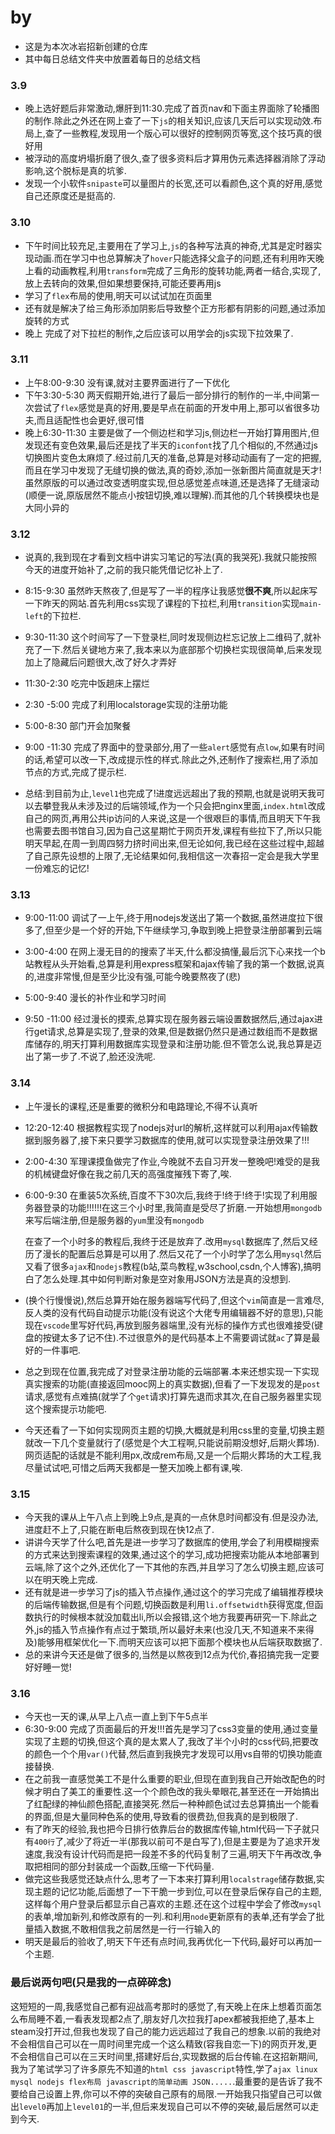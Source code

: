 # by
* 这是为本次冰岩招新创建的仓库
* 其中每日总结文件夹中放置着每日的总结文档

### 3.9

* 晚上选好题后非常激动,爆肝到11:30.完成了首页nav和下面主界面除了轮播图的制作.除此之外还在网上查了一下`js`的相关知识,应该几天后可以实现动效.布局上,查了一些教程,发现用一个版心可以很好的控制网页等宽,这个技巧真的很好用
* 被浮动的高度坍塌折磨了很久,查了很多资料后才算用伪元素选择器消除了浮动影响,这个脱标是真的坑爹.
* 发现一个小软件`snipaste`可以量图片的长宽,还可以看颜色,这个真的好用,感觉自己还原度还是挺高的.

### 3.10 

* 下午时间比较充足,主要用在了学习上,`js`的各种写法真的神奇,尤其是定时器实现动画.而在学习中也总算解决了`hover`只能选择父盒子的问题,还有利用昨天晚上看的动画教程,利用`transform`完成了三角形的旋转功能,两者一结合,实现了,放上去转向的效果,但如果想要保持,可能还要再用js
* 学习了`flex`布局的使用,明天可以试试加在页面里
* 还有就是解决了给三角形添加阴影后导致整个正方形都有阴影的问题,通过添加旋转的方式
* 晚上 完成了对下拉栏的制作,之后应该可以用学会的js实现下拉效果了.

### 3.11

* 上午8:00-9:30 没有课,就对主要界面进行了一下优化
* 下午3:30-5:30 两天假期开始,进行了最后一部分排行的制作的一半,中间第一次尝试了`flex`感觉是真的好用,要是早点在前面的开发中用上,那可以省很多功夫,而且适配性也会更好,很可惜
* 晚上6:30-11:30 主要是做了一个侧边栏和学习js,侧边栏一开始打算用图片,但发现还有变色效果,最后还是找了半天的`iconfont`找了几个相似的,不然通过js切换图片变色太麻烦了.经过前几天的准备,总算是对移动动画有了一定的把握,而且在学习中发现了无缝切换的做法,真的奇妙,添加一张新图片简直就是天才!虽然原版的可以通过改变透明度实现,但总感觉差点味道,还是选择了无缝滚动(顺便一说,原版居然不能点小按钮切换,难以理解).而其他的几个转换模块也是大同小异的

### 3.12

* 说真的,我到现在才看到文档中讲实习笔记的写法(真的我哭死).我就只能按照今天的进度开始补了,之前的我只能凭借记忆补上了.
* 8:15-9:30 虽然昨天熬夜了,但是写了一半的程序让我感觉**很不爽**,所以起床写一下昨天的网站.首先利用css实现了课程的下拉栏,利用`transition`实现`main-left`的下拉栏.
* 9:30-11:30 这个时间写了一下登录栏,同时发现侧边栏忘记放上二维码了,就补充了一下.然后关键地方来了,我本来以为底部那个切换栏实现很简单,后来发现加上了隐藏后问题很大,改了好久才弄好
* 11:30-2:30 吃完中饭趟床上摆烂
* 2:30 -5:00 完成了利用localstorage实现的注册功能
* 5:00-8:30 部门开会加聚餐
* 9:00 -11:30 完成了界面中的登录部分,用了一些`alert`感觉有点`low`,如果有时间的话,希望可以改一下,改成提示性的样式.除此之外,还制作了搜索栏,用了添加节点的方式,完成了提示栏.

* 总结:到目前为止,`level1`也完成了!进度远远超出了我的预期,也就是说明天我可以去攀登我从未涉及过的后端领域,作为一个只会把nginx里面,`index.html`改成自己的网页,再用公共ip访问的人来说,这是一个很艰巨的事情,而且明天下午我也需要去图书馆自习,因为自己这星期忙于网页开发,课程有些拉下了,所以只能明天早起,在周一到周四努力挤时间出来,但无论如何,我已经在这些过程中,超越了自己原先设想的上限了,无论结果如何,我相信这一次春招一定会是我大学里一份难忘的记忆!

### 3.13

* 9:00-11:00 调试了一上午,终于用nodejs发送出了第一个数据,虽然进度拉下很多了,但至少是一个好的开始,下午继续学习,争取到晚上把登录注册部署到云端

* 3:00-4:00 在网上漫无目的的搜索了半天,什么都没搞懂,最后沉下心来找一个b站教程从头开始看,总算是利用express框架和ajax传输了我的第一个数据,说真的,进度非常慢,但是至少比没有强,可能今晚要熬夜了(悲)

* 5:00-9:40 漫长的补作业和学习时间
* 9:50 -11:00 经过漫长的摸索,总算实现在服务器云端设置数据然后,通过ajax进行get请求,总算是实现了,登录的效果,但是数据仍然只是通过数组而不是数据库储存的,明天打算利用数据库实现登录和注册功能.但不管怎么说,我总算是迈出了第一步了.不说了,脸还没洗呢.

### 3.14

* 上午漫长的课程,还是重要的微积分和电路理论,不得不认真听

* 12:20-12:40 根据教程实现了nodejs对url的解析,这样就可以利用ajax传输数据到服务器了,接下来只要学习数据库的使用,就可以实现登录注册效果了!!!

* 2:00-4:30 军理课摸鱼做完了作业,今晚就不去自习开发一整晚吧!难受的是我的机械键盘好像在我之前几天的高强度摧残下寄了,唉.

* 6:00-9:30 在重装5次系统,百度不下30次后,我终于!终于!终于!实现了利用服务器登录的功能!!!!!!在这三个小时里,我简直是受尽了折磨.一开始想用`mongodb`来写后端注册,但是服务器的`yum`里没有`mongodb`

  在查了一个小时多的教程后,我终于还是放弃了.改用`mysql`数据库了,然后又经历了漫长的配置后总算是可以用了.然后又花了一个小时学了怎么用`mysql`然后又看了很多`ajax`和`nodejs`教程(b站,菜鸟教程,w3school,csdn,个人博客),搞明白了怎么处理.其中如何判断对象是空对象用JSON方法是真的没想到.

* (换个行慢慢说),然后总算开始在服务器端写代码了,但这个`vim`简直是一言难尽,反人类的没有代码自动提示功能(没有说这个大佬专用编辑器不好的意思),只能现在`vscode`里写好代码,再放到服务器端里,没有光标的操作方式也很难接受(键盘的按键太多了记不住).不过很意外的是代码基本上不需要调试就`ac`了算是最好的一件事吧.

* 总之到现在位置,我完成了对登录注册功能的云端部署.本来还想实现一下实现真实搜索的功能(直接返回mooc网上的真实数据),但看了一下发现发的是`post`请求,感觉有点难搞(就学了个`get`请求)打算先退而求其次,在自己服务器里实现这个搜索提示功能吧.

* 今天还看了一下如何实现网页主题的切换,大概就是利用css里的变量,切换主题就改一下几个变量就行了(感觉是个大工程啊,只能说前期没想好,后期火葬场).网页适配的话就是不能利用px,改成rem布局,又是一个后期火葬场的大工程,我尽量试试吧,可惜之后两天我都是一整天加晚上都有课,唉.

### 3.15

* 今天我的课从上午八点上到晚上9点,是真的一点休息时间都没有.但是没办法,进度赶不上了,只能在断电后熬夜到现在快12点了.
* 讲讲今天学了什么吧,首先是进一步学习了数据库的使用,学会了利用模糊搜索的方式来达到搜索课程的效果,通过这个的学习,成功把搜索功能从本地部署到云端,除了这个之外,还优化了一下其他的东西,并且学习了怎么切换主题,应该可以在明天晚上完成.
* 还有就是进一步学习了js的插入节点操作,通过这个的学习完成了编辑推荐模块的后端传输数据,但是有个问题,切换函数是利用`li.offsetwidth`获得宽度,但函数执行的时候根本就没加载出li,所以会报错,这个地方我要再研究一下.除此之外,js的插入节点操作有点过于繁琐,所以最好未来(也没几天,不知道来不来得及)能够用框架优化一下.而明天应该可以把下面那个模块也从后端获取数据了.
* 总的来讲今天还是做了很多的,当然是以熬夜到12点为代价,春招搞完我一定要好好睡一觉!

### 3.16

* 今天也一天的课,从早上八点一直上到下午5点半
* 6:30-9:00 完成了页面最后的开发!!!首先是学习了css3变量的使用,通过变量实现了主题的切换,但这个真的是太累人了,我改了半个小时的css代码,把要改的颜色一个个用`var()`代替,然后直到我换完才发现可以用vs自带的切换功能直接替换.
* 在之前我一直感觉美工不是什么重要的职业,但现在直到我自己开始改配色的时候才明白了美工的重要性.这一个个颜色改的我头晕眼花,甚至还在一开始搞出了红配绿的神仙颜色搭配,直接哭死.然后一种种颜色试过去总算搞出一个能看的界面,但是大量同种色系的使用,导致看的很费劲,但我真的是到极限了.
* 有了昨天的经验,我也把今日排行依靠后台的数据库传输,html代码一下子就只有`400行`了,减少了将近一半(那我以前可不是白写了),但是主要是为了追求开发速度,我没有设计代码而是把一段差不多的代码复制了三遍,明天下午再改改,争取把相同的部分封装成一个函数,压缩一下代码量.
* 做完这些我感觉还缺点什么,思考了一下本来打算利用`localstrage`储存数据,实现主题的记忆功能,后面想了一下干脆一步到位,可以在登录后保存自己的主题,这样每个用户登录后都显示自己喜欢的主题.还在这个过程中学会了修改`mysql`的表单,增加新列,和修改原有的一列.和利用`node`更新原有的表单,还有学会了批量插入数据,不敢相信我之前居然是一行一行输入的
* 明天是最后的验收了,明天下午还有点时间,我再优化一下代码,最好可以再加一个主题.

### 最后说两句吧(只是我的一点碎碎念)

这短短的一周,我感觉自己都有迎战高考那时的感觉了,有天晚上在床上想着页面怎么布局睡不着,一看表发现都2点了,朋友好几次拉我打apex都被我拒绝了,基本上steam没打开过,但我也发现了自己的能力远远超过了我自己的想象.以前的我绝对不会相信自己可以在一周时间里完成一个这么精致(容我自恋一下)的网页开发,更不会相信自己可以在三天时间里,搭建好后台,实现数据的后台传输.在这招新期间,我为了笔试学习了许多原先不知道的`html css javascript`特性,学了`ajax linux mysql nodejs flex布局 javascript的简单动画 JSON.....`.最重要的是告诉了我不要给自己设置上界,你可以不停的突破自己原有的局限.一开始我只指望自己可以做出`level0`再加上`level01`的一半,但后来发现自己可以不停的突破,最后居然可以走到今天.
